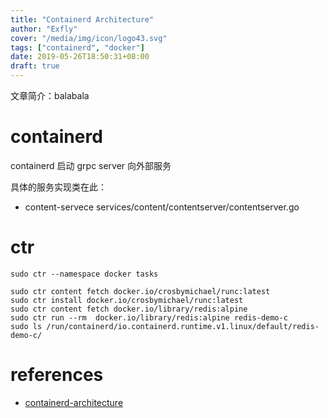 ```yaml
---
title: "Containerd Architecture"
author: "Exfly"
cover: "/media/img/icon/logo43.svg"
tags: ["containerd", "docker"]
date: 2019-05-26T18:50:31+08:00
draft: true
---
```


文章简介：balabala

<!--more-->

# containerd

containerd 启动 grpc server 向外部服务

具体的服务实现类在此：

- content-servece services/content/contentserver/contentserver.go

# ctr

```
sudo ctr --namespace docker tasks

sudo ctr content fetch docker.io/crosbymichael/runc:latest
sudo ctr install docker.io/crosbymichael/runc:latest
sudo ctr content fetch docker.io/library/redis:alpine
sudo ctr run --rm  docker.io/library/redis:alpine redis-demo-c
sudo ls /run/containerd/io.containerd.runtime.v1.linux/default/redis-demo-c/
```

# references

- [containerd-architecture](https://github.com/containerd/containerd/blob/master/design/architecture.md)
